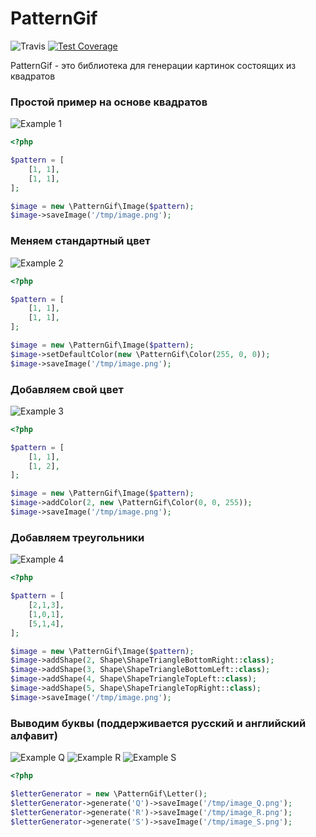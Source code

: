PatternGif
========
![Travis](https://travis-ci.org/MironowDW/PatternGif.svg?branch=master)
[![Test Coverage](https://codeclimate.com/github/MironowDW/PatternGif/badges/coverage.svg)](https://codeclimate.com/github/MironowDW/PatternGif/coverage)

PatternGif - это библиотека для генерации картинок состоящих из квадратов

### Простой пример на основе квадратов
![Example 1](https://s18.postimg.org/o70lk1aq1/readme_actual.png)

```php
<?php

$pattern = [
    [1, 1],
    [1, 1],
];

$image = new \PatternGif\Image($pattern);
$image->saveImage('/tmp/image.png');
```

### Меняем стандартный цвет
![Example 2](https://s17.postimg.org/mlcdgtj8f/1_red_box_30x30x1_actual.png)

```php
<?php

$pattern = [
    [1, 1],
    [1, 1],
];

$image = new \PatternGif\Image($pattern);
$image->setDefaultColor(new \PatternGif\Color(255, 0, 0));
$image->saveImage('/tmp/image.png');
```

### Добавляем свой цвет
![Example 3](https://s15.postimg.org/5rj2b5s5n/1_red_box_30x30x0_actual.png)

```php
<?php

$pattern = [
    [1, 1],
    [1, 2],
];

$image = new \PatternGif\Image($pattern);
$image->addColor(2, new \PatternGif\Color(0, 0, 255));
$image->saveImage('/tmp/image.png');
```

### Добавляем треугольники
![Example 4](https://s21.postimg.org/be1x0ww6v/1_black_box_30x30x0_actual.png)

```php
<?php

$pattern = [
    [2,1,3],
    [1,0,1],
    [5,1,4],
];

$image = new \PatternGif\Image($pattern);
$image->addShape(2, Shape\ShapeTriangleBottomRight::class);
$image->addShape(3, Shape\ShapeTriangleBottomLeft::class);
$image->addShape(4, Shape\ShapeTriangleTopLeft::class);
$image->addShape(5, Shape\ShapeTriangleTopRight::class);
$image->saveImage('/tmp/image.png');
```

### Выводим буквы (поддерживается русский и английский алфавит)
![Example Q](https://s10.postimg.org/schh62cpl/english_Q_actual.png)
![Example R](https://s12.postimg.org/wrbjmkpn1/english_R_actual.png)
![Example S](https://s14.postimg.org/hp2hm0f9d/english_S_actual.png)

```php
<?php

$letterGenerator = new \PatternGif\Letter();
$letterGenerator->generate('Q')->saveImage('/tmp/image_Q.png');
$letterGenerator->generate('R')->saveImage('/tmp/image_R.png');
$letterGenerator->generate('S')->saveImage('/tmp/image_S.png');
```
